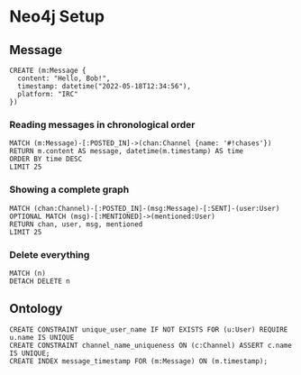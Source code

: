 # Neo4j Setup

## Message

```cypher
CREATE (m:Message {
  content: "Hello, Bob!",
  timestamp: datetime("2022-05-18T12:34:56"),
  platform: "IRC"
})
```
### Reading messages in chronological order

```
MATCH (m:Message)-[:POSTED_IN]->(chan:Channel {name: '#!chases'})
RETURN m.content AS message, datetime(m.timestamp) AS time
ORDER BY time DESC
LIMIT 25
```

### Showing a complete graph

```
MATCH (chan:Channel)-[:POSTED_IN]-(msg:Message)-[:SENT]-(user:User)
OPTIONAL MATCH (msg)-[:MENTIONED]->(mentioned:User)
RETURN chan, user, msg, mentioned
LIMIT 25
```

### Delete everything

```
MATCH (n)
DETACH DELETE n
```

## Ontology

```
CREATE CONSTRAINT unique_user_name IF NOT EXISTS FOR (u:User) REQUIRE u.name IS UNIQUE
CREATE CONSTRAINT channel_name_uniqueness ON (c:Channel) ASSERT c.name IS UNIQUE;
CREATE INDEX message_timestamp FOR (m:Message) ON (m.timestamp);
```

